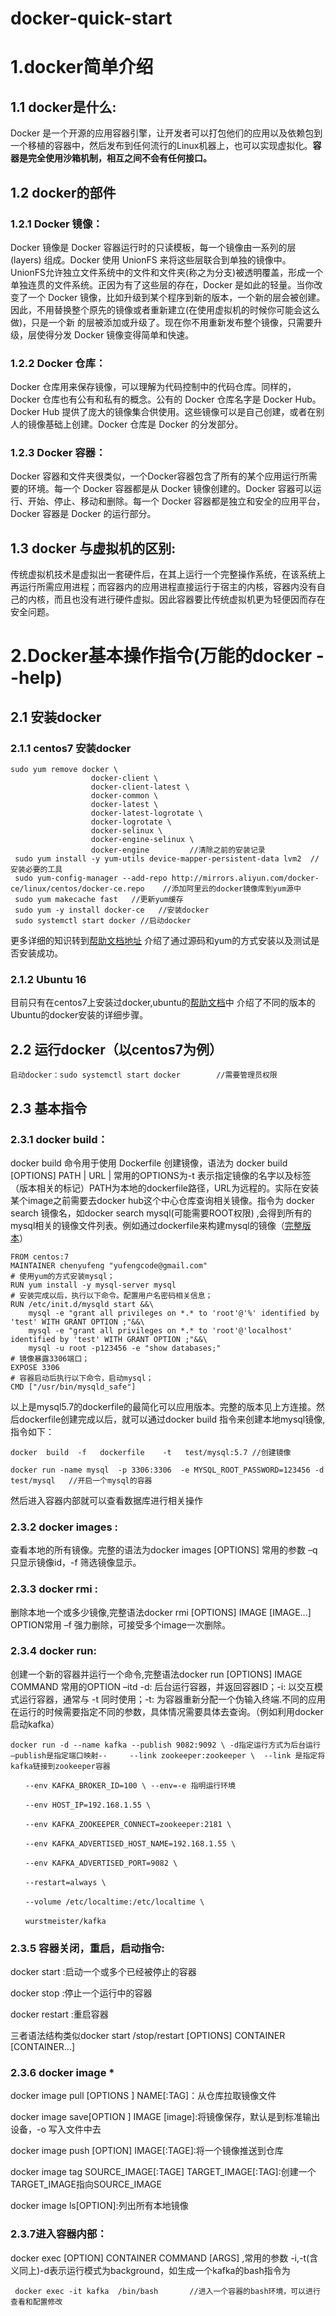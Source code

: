 #                           docker-quick-start

# 1.docker简单介绍
##  1.1 docker是什么:
   Docker 是一个开源的应用容器引擎，让开发者可以打包他们的应用以及依赖包到一个移植的容器中，然后发布到任何流行的Linux机器上，也可以实现虚拟化。**容器是完全使用沙箱机制，相互之间不会有任何接口。**
##  1.2 docker的部件
### 1.2.1 Docker 镜像：
Docker 镜像是 Docker 容器运行时的只读模板，每一个镜像由一系列的层 (layers) 组成。Docker 使用 UnionFS 来将这些层联合到单独的镜像中。UnionFS允许独立文件系统中的文件和文件夹(称之为分支)被透明覆盖，形成一个单独连贯的文件系统。正因为有了这些层的存在，Docker 是如此的轻量。当你改变了一个 Docker 镜像，比如升级到某个程序到新的版本，一个新的层会被创建。因此，不用替换整个原先的镜像或者重新建立(在使用虚拟机的时候你可能会这么做)，只是一个新 的层被添加或升级了。现在你不用重新发布整个镜像，只需要升级，层使得分发 Docker 镜像变得简单和快速。
### 1.2.2 Docker 仓库：
Docker 仓库用来保存镜像，可以理解为代码控制中的代码仓库。同样的，Docker 仓库也有公有和私有的概念。公有的 Docker 仓库名字是 Docker Hub。Docker Hub 提供了庞大的镜像集合供使用。这些镜像可以是自己创建，或者在别人的镜像基础上创建。Docker 仓库是 Docker 的分发部分。
### 1.2.3 Docker 容器：
Docker 容器和文件夹很类似，一个Docker容器包含了所有的某个应用运行所需要的环境。每一个 Docker 容器都是从 Docker 镜像创建的。Docker 容器可以运行、开始、停止、移动和删除。每一个 Docker 容器都是独立和安全的应用平台，Docker 容器是 Docker 的运行部分。
## 1.3 docker 与虚拟机的区别:
传统虚拟机技术是虚拟出一套硬件后，在其上运行一个完整操作系统，在该系统上再运行所需应用进程；而容器内的应用进程直接运行于宿主的内核，容器内没有自己的内核，而且也没有进行硬件虚拟。因此容器要比传统虚拟机更为轻便因而存在安全问题。



# 2.Docker基本操作指令(万能的docker --help)
## 2.1 安装docker

### 2.1.1 centos7 安装docker

    sudo yum remove docker \
                      docker-client \
                      docker-client-latest \
                      docker-common \
                      docker-latest \
                      docker-latest-logrotate \
                      docker-logrotate \
                      docker-selinux \
                      docker-engine-selinux \
                      docker-engine         //清除之前的安装记录
     sudo yum install -y yum-utils device-mapper-persistent-data lvm2  //安装必要的工具
     sudo yum-config-manager --add-repo http://mirrors.aliyun.com/docker-ce/linux/centos/docker-ce.repo    //添加阿里云的docker镜像库到yum源中
     sudo yum makecache fast   //更新yum缓存
     sudo yum -y install docker-ce   //安装docker
     sudo systemctl start docker //启动docker

更多详细的知识转到[帮助文档地址](http://www.runoob.com/docker/centos-docker-install.html) 介绍了通过源码和yum的方式安装以及测试是否安装成功。

### 2.1.2 Ubuntu 16

目前只有在centos7上安装过docker,ubuntu的[帮助文档](http://www.runoob.com/docker/ubuntu-docker-install.html)中 介绍了不同的版本的Ubuntu的docker安装的详细步骤。

## 2.2 运行docker（以centos7为例）

    启动docker：sudo systemctl start docker        //需要管理员权限

## 2.3 基本指令

### 2.3.1 docker build：
docker build 命令用于使用 Dockerfile 创建镜像，语法为 docker build [OPTIONS] PATH | URL |  常用的OPTIONS为-t 表示指定镜像的名字以及标签（版本相关的标记）PATH为本地的dockerfile路径，URL为远程的。实际在安装某个image之前需要去docker hub这个中心仓库查询相关镜像。指令为 docker search 镜像名，如docker search mysql(可能需要ROOT权限) ,会得到所有的mysql相关的镜像文件列表。例如通过dockerfile来构建mysql的镜像（[完整版本](https://github.com/docker-library/mysql/blob/master/5.7/Dockerfile)）

    FROM centos:7
    MAINTAINER chenyufeng "yufengcode@gmail.com"  
    # 使用yum的方式安装mysql；
    RUN yum install -y mysql-server mysql  
    # 安装完成以后，执行以下命令。配置用户名密码相关信息；
    RUN /etc/init.d/mysqld start &&\  
        mysql -e "grant all privileges on *.* to 'root'@'%' identified by 'test' WITH GRANT OPTION ;"&&\  
        mysql -e "grant all privileges on *.* to 'root'@'localhost' identified by 'test' WITH GRANT OPTION ;"&&\ 
        mysql -u root -p123456 -e "show databases;"  
    # 镜像暴露3306端口；
    EXPOSE 3306
    # 容器启动后执行以下命令，启动mysql；
    CMD ["/usr/bin/mysqld_safe"]
 以上是mysql5.7的dockerfile的最简化可以应用版本。完整的版本见上方连接。然后dockerfile创建完成以后，就可以通过docker build 指令来创建本地mysql镜像,指令如下：
    
    docker  build  -f   dockerfile    -t   test/mysql:5.7 //创建镜像
    
    docker run -name mysql  -p 3306:3306  -e MYSQL_ROOT_PASSWORD=123456 -d test/mysql   //开启一个mysql的容器

然后进入容器内部就可以查看数据库进行相关操作


### 2.3.2 docker images :
查看本地的所有镜像。完整的语法为docker images [OPTIONS]  常用的参数 –q 只显示镜像id，-f 筛选镜像显示。

### 2.3.3 docker rmi :
删除本地一个或多少镜像,完整语法docker rmi [OPTIONS] IMAGE [IMAGE...]    OPTION常用 –f 强力删除，可接受多个image一次删除。

### 2.3.4 docker  run:
创建一个新的容器并运行一个命令,完整语法docker run [OPTIONS] IMAGE COMMAND   常用的OPTION   –itd  -d: 后台运行容器，并返回容器ID；-i: 以交互模式运行容器，通常与 -t 同时使用；-t: 为容器重新分配一个伪输入终端.不同的应用在运行的时候需要指定不同的参数，具体情况需要具体去查询。（例如利用docker启动kafka）

    docker run -d --name kafka --publish 9082:9092 \ -d指定运行方式为后台运行 –publish是指定端口映射--     --link zookeeper:zookeeper \  --link 是指定将kafka链接到zookeeper容器
    
    　　--env KAFKA_BROKER_ID=100 \ --env=-e 指明运行环境
    
    　　--env HOST_IP=192.168.1.55 \
    
    　　--env KAFKA_ZOOKEEPER_CONNECT=zookeeper:2181 \
    
    　　--env KAFKA_ADVERTISED_HOST_NAME=192.168.1.55 \
    
    　　--env KAFKA_ADVERTISED_PORT=9082 \
    
    　　--restart=always \
    
    　　--volume /etc/localtime:/etc/localtime \
    
    　　wurstmeister/kafka

### 2.3.5 容器关闭，重启，启动指令:
docker start :启动一个或多个已经被停止的容器

docker stop :停止一个运行中的容器 

docker restart :重启容器 

三者语法结构类似docker start /stop/restart   [OPTIONS] CONTAINER [CONTAINER...]

### 2.3.6 docker image *

docker image pull [OPTIONS ] NAME[:TAG]：从仓库拉取镜像文件

docker image save[OPTION ] IMAGE [image]:将镜像保存，默认是到标准输出设备，-o 写入文件中去

docker image push  [OPTION]  IMAGE[:TAGE]:将一个镜像推送到仓库

docker image tag SOURCE_IMAGE[:TAGE]  TARGET_IMAGE[:TAG]:创建一个TARGET_IMAGE指向SOURCE_IMAGE

docker image ls[OPTION]:列出所有本地镜像

### 2.3.7进入容器内部：
docker exec  [OPTION]   CONTAINER COMMAND [ARGS] ,常用的参数 -i,-t(含义同上)-d表示运行模式为background，如生成一个kafka的bash指令为

     docker exec -it kafka  /bin/bash       //进入一个容器的bash环境，可以进行查看和配置修改

		　　　

　　　　 

